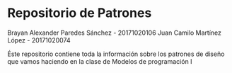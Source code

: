 # Repositorio de Patrones

Brayan Alexander Paredes Sánchez - 20171020106
Juan Camilo Martínez López - 20171020074

Éste repositorio contiene toda la información sobre los patrones de diseño que vamos haciendo en la clase de Modelos de programación I
